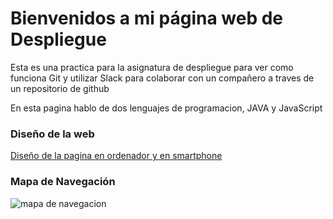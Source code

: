 # Bienvenidos a mi página web de Despliegue

Esta es una practica para la asignatura de despliegue para ver como funciona Git y utilizar Slack para colaborar con un compañero a traves de un repositorio de github

En esta pagina hablo de dos lenguajes de programacion, JAVA y JavaScript

### Diseño de la web
[Diseño de la pagina en ordenador y en smartphone](https://balsamiq.cloud/sdgim0x/phdl6gb)

### Mapa de Navegación

![mapa de navegacion](https://user-images.githubusercontent.com/39703269/52435327-db962780-2b11-11e9-8792-d4ed2281e4ca.png)
